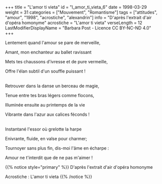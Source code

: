 +++
title = "L'amor ti vieta"
id = "l_amor_ti_vieta_6"
date = 1998-03-29
weight = 31
categories = ["Mouvement", "Romantisme"]
tags = ["attitudes", "amour", "1998", "acrostiche", "alexandrin"]
info = "D'après l'extrait d'air d'opéra homonyme"
acrostiche = "L'amor ti vieta"
verseLength = 12
LastModifierDisplayName = "Barbara Post - Licence CC BY-NC-ND 4.0"
+++

Lentement quand l'amour se pare de merveille,

Amant, mon enchanteur au ballet ravissant

Mets tes chaussons d'ivresse et de pure vermeille,

Offre l'élan subtil d'un souffle puissant !

 \
Retrouver dans la danse un berceau de magie,

Tenue entre tes bras légers comme flocons,

Illuminée ensuite au printemps de la vie

Vibrante dans l'azur aux calices féconds !

 \
Instantané l'essor où grelotte la harpe

Enivrante, fluide, en valse pour charmer;

Tournoyer sans plus fin, dis-moi l'âme en écharpe :

Amour ne t'interdit que de ne pas m'aimer !

{{% notice style="primary" %}}
D'après l'extrait d'air d'opéra homonyme

Acrostiche : L'amor ti vieta
{{% /notice %}}
